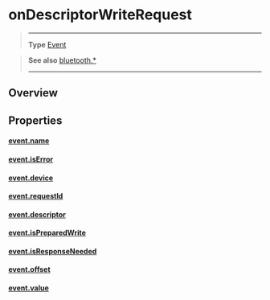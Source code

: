 # onDescriptorWriteRequest

> --------------------- ------------------------------------------------------------------------------------------
> __Type__              [Event](https://docs.coronalabs.com/api/type/Event.html)


> __See also__          [bluetooth.*](/plugin/bluetooth/index.md)
> --------------------- ------------------------------------------------------------------------------------------

## Overview

## Properties

#### [event.name](/plugin/bluetooth/type/Server/event/onDescriptorWriteRequest/name.md)

#### [event.isError](/plugin/bluetooth/type/Server/event/onDescriptorWriteRequest/isError.md)

#### [event.device](/plugin/bluetooth/type/Server/event/onDescriptorWriteRequest/device.md)

#### [event.requestId](/plugin/bluetooth/type/Server/event/onDescriptorWriteRequest/requestId.md)

#### [event.descriptor](/plugin/bluetooth/type/Server/event/onDescriptorWriteRequest/descriptor.md)

#### [event.isPreparedWrite](/plugin/bluetooth/type/Server/event/onDescriptorWriteRequest/isPreparedWrite.md)

#### [event.isResponseNeeded](/plugin/bluetooth/type/Server/event/onDescriptorWriteRequest/isResponseNeeded.md)

#### [event.offset](/plugin/bluetooth/type/Server/event/onDescriptorWriteRequest/offset.md)

#### [event.value](/plugin/bluetooth/type/Server/event/onDescriptorWriteRequest/value.md)